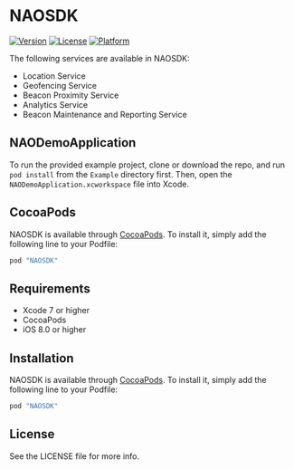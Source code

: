 # NAOSDK

[![Version](https://img.shields.io/cocoapods/v/NAOSDK.svg?style=flat)](http://cocoapods.org/pods/NAOSDK)
[![License](https://img.shields.io/cocoapods/l/NAOSDK.svg?style=flat)](http://cocoapods.org/pods/NAOSDK)
[![Platform](https://img.shields.io/cocoapods/p/NAOSDK.svg?style=flat)](http://cocoapods.org/pods/NAOSDK)

The following services are available in NAOSDK:

- Location Service
- Geofencing Service
- Beacon Proximity Service
- Analytics Service
- Beacon Maintenance and Reporting Service

## NAODemoApplication

To run the provided example project, clone or download the repo, and run `pod install` from the `Example` directory first. Then, open the `NAODemoApplication.xcworkspace` file into Xcode.

## CocoaPods

NAOSDK is available through [CocoaPods](http://cocoapods.org). To install
it, simply add the following line to your Podfile:

```ruby
pod "NAOSDK"
```

## Requirements
* Xcode 7 or higher
* CocoaPods
* iOS 8.0 or higher

## Installation

NAOSDK is available through [CocoaPods](http://cocoapods.org). To install
it, simply add the following line to your Podfile:

```ruby
pod "NAOSDK"
```

## License

See the LICENSE file for more info.